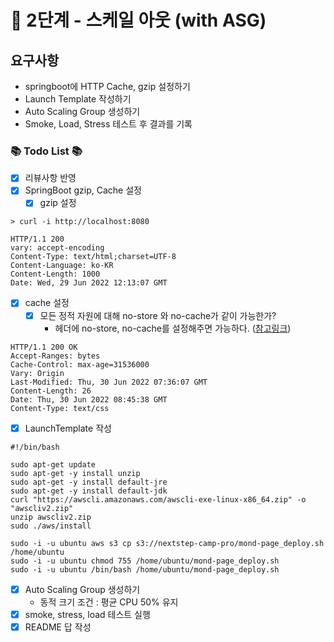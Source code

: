 # 🚀 2단계 - 스케일 아웃 (with ASG)
## 요구사항
- springboot에 HTTP Cache, gzip 설정하기
- Launch Template 작성하기
- Auto Scaling Group 생성하기
- Smoke, Load, Stress 테스트 후 결과를 기록

### 📚 Todo List 📚
- [x] 리뷰사항 반영
- [x] SpringBoot gzip, Cache 설정
  - [x] gzip 설정
````shell
> curl -i http://localhost:8080

HTTP/1.1 200
vary: accept-encoding
Content-Type: text/html;charset=UTF-8
Content-Language: ko-KR
Content-Length: 1000
Date: Wed, 29 Jun 2022 12:13:07 GMT
````
  - [x] cache 설정
    - [x] 모든 정적 자원에 대해 no-store 와 no-cache가 같이 가능한가?
      - 헤더에 no-store, no-cache를 설정해주면 가능하다. ([참고링크](https://www.lesstif.com/software-architect/http-https-browser-caching-http-header-20775788.html))
```shell
HTTP/1.1 200 OK
Accept-Ranges: bytes
Cache-Control: max-age=31536000
Vary: Origin
Last-Modified: Thu, 30 Jun 2022 07:36:07 GMT
Content-Length: 26
Date: Thu, 30 Jun 2022 08:45:38 GMT
Content-Type: text/css
```
  - [x] LaunchTemplate 작성
```shell
#!/bin/bash

sudo apt-get update
sudo apt-get -y install unzip 
sudo apt-get -y install default-jre
sudo apt-get -y install default-jdk
curl "https://awscli.amazonaws.com/awscli-exe-linux-x86_64.zip" -o "awscliv2.zip"
unzip awscliv2.zip
sudo ./aws/install

sudo -i -u ubuntu aws s3 cp s3://nextstep-camp-pro/mond-page_deploy.sh /home/ubuntu
sudo -i -u ubuntu chmod 755 /home/ubuntu/mond-page_deploy.sh
sudo -i -u ubuntu /bin/bash /home/ubuntu/mond-page_deploy.sh
```
  - [x] Auto Scaling Group 생성하기
    - 동적 크기 조건 : 평균 CPU 50% 유지
  - [x] smoke, stress, load 테스트 실행
  - [x] README 답 작성
